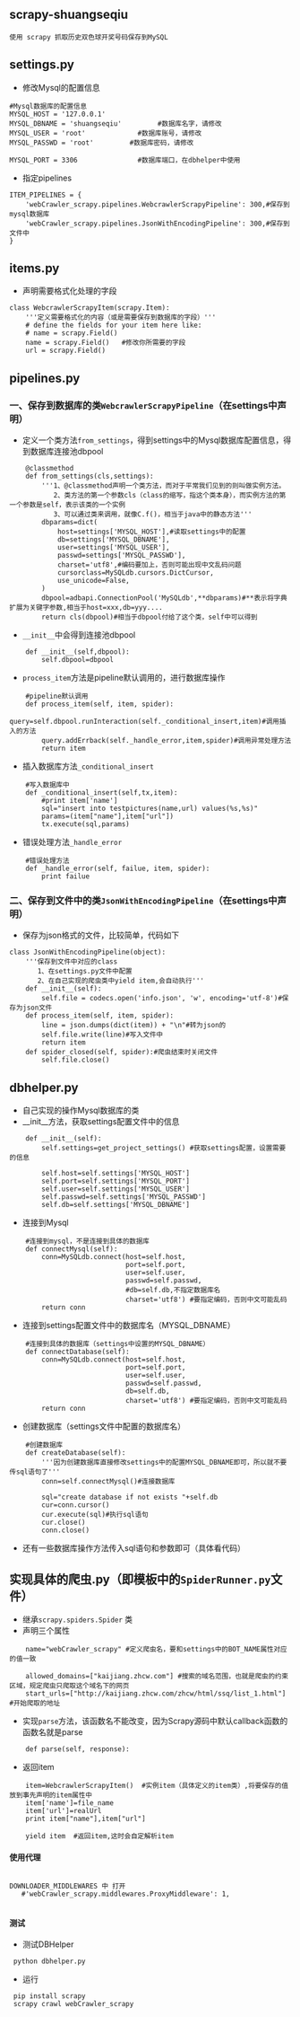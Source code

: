 ## scrapy-shuangseqiu

```
使用 scrapy 抓取历史双色球开奖号码保存到MySQL
```

## settings.py
 - 修改Mysql的配置信息
``` stylus
#Mysql数据库的配置信息
MYSQL_HOST = '127.0.0.1'
MYSQL_DBNAME = 'shuangseqiu'         #数据库名字，请修改
MYSQL_USER = 'root'             #数据库账号，请修改 
MYSQL_PASSWD = 'root'         #数据库密码，请修改

MYSQL_PORT = 3306               #数据库端口，在dbhelper中使用
```
 - 指定pipelines

``` stylus
ITEM_PIPELINES = {
    'webCrawler_scrapy.pipelines.WebcrawlerScrapyPipeline': 300,#保存到mysql数据库
    'webCrawler_scrapy.pipelines.JsonWithEncodingPipeline': 300,#保存到文件中
}
```


## items.py
 - 声明需要格式化处理的字段

``` stylus
class WebcrawlerScrapyItem(scrapy.Item):
    '''定义需要格式化的内容（或是需要保存到数据库的字段）'''
    # define the fields for your item here like:
    # name = scrapy.Field()
    name = scrapy.Field()   #修改你所需要的字段
    url = scrapy.Field()
```

## pipelines.py

### 一、保存到数据库的类`WebcrawlerScrapyPipeline`（在settings中声明）
 - 定义一个类方法`from_settings`，得到settings中的Mysql数据库配置信息，得到数据库连接池dbpool
 
``` stylus
    @classmethod
    def from_settings(cls,settings):
        '''1、@classmethod声明一个类方法，而对于平常我们见到的则叫做实例方法。 
           2、类方法的第一个参数cls（class的缩写，指这个类本身），而实例方法的第一个参数是self，表示该类的一个实例
           3、可以通过类来调用，就像C.f()，相当于java中的静态方法'''
        dbparams=dict(
            host=settings['MYSQL_HOST'],#读取settings中的配置
            db=settings['MYSQL_DBNAME'],
            user=settings['MYSQL_USER'],
            passwd=settings['MYSQL_PASSWD'],
            charset='utf8',#编码要加上，否则可能出现中文乱码问题
            cursorclass=MySQLdb.cursors.DictCursor,
            use_unicode=False,
        )
        dbpool=adbapi.ConnectionPool('MySQLdb',**dbparams)#**表示将字典扩展为关键字参数,相当于host=xxx,db=yyy....
        return cls(dbpool)#相当于dbpool付给了这个类，self中可以得到
```
 - `__init__`中会得到连接池dbpool
 

``` stylus
    def __init__(self,dbpool):
        self.dbpool=dbpool
```
 - `process_item`方法是pipeline默认调用的，进行数据库操作
 

``` stylus
    #pipeline默认调用
    def process_item(self, item, spider):
        query=self.dbpool.runInteraction(self._conditional_insert,item)#调用插入的方法
        query.addErrback(self._handle_error,item,spider)#调用异常处理方法
        return item
```
 - 插入数据库方法`_conditional_insert`
 

``` stylus
    #写入数据库中
    def _conditional_insert(self,tx,item):
        #print item['name']
        sql="insert into testpictures(name,url) values(%s,%s)"
        params=(item["name"],item["url"])
        tx.execute(sql,params)
```
 - 错误处理方法`_handle_error`
 

``` stylus
    #错误处理方法
    def _handle_error(self, failue, item, spider):
        print failue
```

### 二、保存到文件中的类`JsonWithEncodingPipeline`（在settings中声明）

 - 保存为json格式的文件，比较简单，代码如下
 

``` stylus
class JsonWithEncodingPipeline(object):
    '''保存到文件中对应的class
       1、在settings.py文件中配置
       2、在自己实现的爬虫类中yield item,会自动执行'''    
    def __init__(self):
        self.file = codecs.open('info.json', 'w', encoding='utf-8')#保存为json文件
    def process_item(self, item, spider):
        line = json.dumps(dict(item)) + "\n"#转为json的
        self.file.write(line)#写入文件中
        return item
    def spider_closed(self, spider):#爬虫结束时关闭文件
        self.file.close()
```


## dbhelper.py

 - 自己实现的操作Mysql数据库的类
 - __init__方法，获取settings配置文件中的信息
 

``` stylus
    def __init__(self):
        self.settings=get_project_settings() #获取settings配置，设置需要的信息
        
        self.host=self.settings['MYSQL_HOST']
        self.port=self.settings['MYSQL_PORT']
        self.user=self.settings['MYSQL_USER']
        self.passwd=self.settings['MYSQL_PASSWD']
        self.db=self.settings['MYSQL_DBNAME']
```
 - 连接到Mysql
 

``` stylus
    #连接到mysql，不是连接到具体的数据库
    def connectMysql(self):
        conn=MySQLdb.connect(host=self.host,
                             port=self.port,
                             user=self.user,
                             passwd=self.passwd,
                             #db=self.db,不指定数据库名
                             charset='utf8') #要指定编码，否则中文可能乱码
        return conn
```
 - 连接到settings配置文件中的数据库名（MYSQL_DBNAME）

``` stylus
    #连接到具体的数据库（settings中设置的MYSQL_DBNAME）
    def connectDatabase(self):
        conn=MySQLdb.connect(host=self.host,
                             port=self.port,
                             user=self.user,
                             passwd=self.passwd,
                             db=self.db,
                             charset='utf8') #要指定编码，否则中文可能乱码
        return conn 
```
 - 创建数据库（settings文件中配置的数据库名）
 

``` stylus
    #创建数据库
    def createDatabase(self):
        '''因为创建数据库直接修改settings中的配置MYSQL_DBNAME即可，所以就不要传sql语句了'''
        conn=self.connectMysql()#连接数据库
        
        sql="create database if not exists "+self.db
        cur=conn.cursor()
        cur.execute(sql)#执行sql语句
        cur.close()
        conn.close()
```
 - 还有一些数据库操作方法传入sql语句和参数即可（具体看代码）

## 实现具体的爬虫.py（即模板中的`SpiderRunner.py`文件）
 - 继承`scrapy.spiders.Spider` 类
 - 声明三个属性
 

``` stylus
    name="webCrawler_scrapy" #定义爬虫名，要和settings中的BOT_NAME属性对应的值一致
    
    allowed_domains=["kaijiang.zhcw.com"] #搜索的域名范围，也就是爬虫的约束区域，规定爬虫只爬取这个域名下的网页
    start_urls=["http://kaijiang.zhcw.com/zhcw/html/ssq/list_1.html"]   #开始爬取的地址

```
 - 实现`parse`方法，该函数名不能改变，因为Scrapy源码中默认callback函数的函数名就是parse
 

``` stylus
    def parse(self, response):
```
 - 返回item
 

``` stylus
    item=WebcrawlerScrapyItem()  #实例item（具体定义的item类）,将要保存的值放到事先声明的item属性中
    item['name']=file_name 
    item['url']=realUrl
    print item["name"],item["url"]    
                    
    yield item  #返回item,这时会自定解析item
```

#### 使用代理

```

DOWNLOADER_MIDDLEWARES 中 打开 
   #'webCrawler_scrapy.middlewares.ProxyMiddleware': 1,


```

#### 测试

- 测试DBHelper

```
 python dbhelper.py
```
- 运行
```
 pip install scrapy
 scrapy crawl webCrawler_scrapy
``` 


